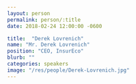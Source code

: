 ```yaml
---
layout: person
permalink: person/:title
date: 2018-02-24 12:00:00 -0600

title:  "Derek Lovrenich"
name: "Mr. Derek Lovrenich"
position: "CEO, InsurEco"
blurb: ""
categories: speakers
image: "/res/people/Derek-Lovrenich.jpg"
---
```


